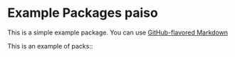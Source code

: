 # Example Packages paiso

This is a simple example package. You can use
[GitHub-flavored Markdown](https://guides.github.com/features/mastering-markdown/)

This is an example of packs::
